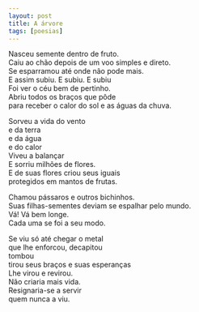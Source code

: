 ```yaml
---
layout: post
title: A árvore
tags: [poesias]
---
```


Nasceu semente dentro de fruto.  
Caiu ao chão depois de um voo simples e direto.  
Se esparramou até onde não pode mais.  
E assim subiu. E subiu. E subiu  
Foi ver o céu bem de pertinho.  
Abriu todos os braços que pôde  
para receber o calor do sol e as águas da chuva.


Sorveu a vida do vento  
e da terra  
e da água  
e do calor  
Viveu a balançar  
E sorriu milhões de flores.  
E de suas flores criou seus iguais  
protegidos em mantos de frutas.


Chamou pássaros e outros bichinhos.  
Suas filhas-sementes deviam se espalhar pelo mundo.  
Vá! Vá bem longe.  
Cada uma se foi a seu modo.


Se viu só até chegar o metal  
que lhe enforcou, decapitou  
tombou  
tirou seus braços e suas esperanças  
Lhe virou e revirou.  
Não criaria mais vida.  
Resignaria-se a servir  
quem nunca a viu.
